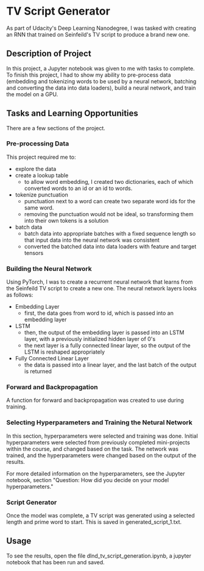# TV Script Generator
As part of Udacity's Deep Learning Nanodegree, I was tasked with creating an RNN that trained on Seinfeild's TV script to produce a brand new one.


## Description of Project
In this project, a Jupyter notebook was given to me with tasks to complete. To finish this project, I had to show my ability to pre-process data (embedding and tokenizing words to be used by a neural network, batching and converting the data into data loaders), build a neural network, and train the model on a GPU.

## Tasks and Learning Opportunities
There are a few sections of the project.
### Pre-processing Data
This project required me to:
* explore the data
* create a lookup table
    * to allow word embedding, I created two dictionaries, each of which converted words to an id or an id to words.
* tokenize punctuation
    * punctuation next to a word can create two separate word ids for the same word.
    * removing the punctuation would not be ideal, so transforming them into their own tokens is a solution
* batch data
    * batch data into appropriate batches with a fixed sequence length so that input data into the neural network was consistent
    * converted the batched data into data loaders with feature and target tensors

### Building the Neural Network
Using PyTorch, I was to create a recurrent neural network that learns from the Seinfeild TV script to create a new one. The neural network layers looks as follows:
* Embedding Layer
    * first, the data goes from word to id, which is passed into an embedding layer
* LSTM
    * then, the output of the embedding layer is passed into an LSTM layer, with a previously initialized hidden layer of 0's
    * the next layer is a fully connected linear layer, so the output of the LSTM is reshaped appropriately
* Fully Connected Linear Layer
    * the data is passed into a linear layer, and the last batch of the output is returned

### Forward and Backpropagation
A function for forward and backpropagation was created to use during training.

### Selecting Hyperparameters and Training the Netural Network
In this section, hyperparameters were selected and training was done. Initial hyperparameters were selected from previously completed mini-projects within the course, and changed based on the task. The network was trained, and the hyperparameters were changed based on the output of the results.

For more detailed information on the hyperparameters, see the Jupyter notebook, section "Question: How did you decide on your model hyperparameters."

### Script Generator
Once the model was complete, a TV script was generated using a selected length and prime word to start. This is saved in generated_script_1.txt.

## Usage
To see the results, open the file dlnd_tv_script_generation.ipynb, a jupyter notebook that has been run and saved.